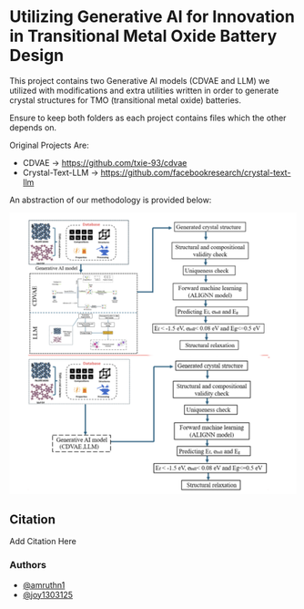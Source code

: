 
# Utilizing Generative AI for Innovation in Transitional Metal Oxide Battery Design

This project contains two Generative AI models (CDVAE and LLM) we utilized with modifications and extra utilities written in order to generate crystal structures for TMO (transitional metal oxide) batteries.

Ensure to keep both folders as each project contains files which the other depends on.

Original Projects Are:

- CDVAE -> https://github.com/txie-93/cdvae
- Crystal-Text-LLM -> https://github.com/facebookresearch/crystal-text-llm

An abstraction of our methodology is provided below:

![Diagram](assets/image.png)


## Citation

Add Citation Here


### Authors

- [@amruthn1](https://www.github.com/amruthn1)
- [@joy1303125](https://github.com/joy1303125)
